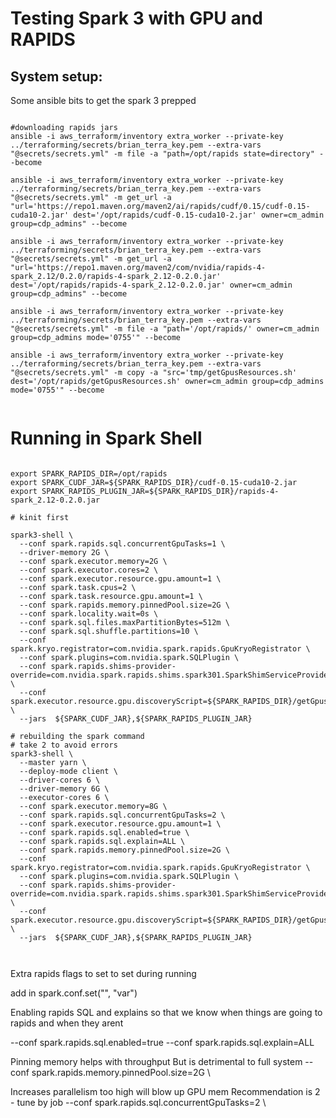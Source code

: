 # Testing Spark 3 with GPU and RAPIDS

## System setup:

Some ansible bits to get the spark 3 prepped

```{bash}

#downloading rapids jars
ansible -i aws_terraform/inventory extra_worker --private-key ../terraforming/secrets/brian_terra_key.pem --extra-vars "@secrets/secrets.yml" -m file -a "path=/opt/rapids state=directory" --become

ansible -i aws_terraform/inventory extra_worker --private-key ../terraforming/secrets/brian_terra_key.pem --extra-vars "@secrets/secrets.yml" -m get_url -a "url='https://repo1.maven.org/maven2/ai/rapids/cudf/0.15/cudf-0.15-cuda10-2.jar' dest='/opt/rapids/cudf-0.15-cuda10-2.jar' owner=cm_admin group=cdp_admins" --become

ansible -i aws_terraform/inventory extra_worker --private-key ../terraforming/secrets/brian_terra_key.pem --extra-vars "@secrets/secrets.yml" -m get_url -a "url='https://repo1.maven.org/maven2/com/nvidia/rapids-4-spark_2.12/0.2.0/rapids-4-spark_2.12-0.2.0.jar' dest='/opt/rapids/rapids-4-spark_2.12-0.2.0.jar' owner=cm_admin group=cdp_admins" --become

ansible -i aws_terraform/inventory extra_worker --private-key ../terraforming/secrets/brian_terra_key.pem --extra-vars "@secrets/secrets.yml" -m file -a "path='/opt/rapids/' owner=cm_admin group=cdp_admins mode='0755'" --become

ansible -i aws_terraform/inventory extra_worker --private-key ../terraforming/secrets/brian_terra_key.pem --extra-vars "@secrets/secrets.yml" -m copy -a "src='tmp/getGpusResources.sh' dest='/opt/rapids/getGpusResources.sh' owner=cm_admin group=cdp_admins mode='0755'" --become


```


# Running in Spark Shell



```{bash}

export SPARK_RAPIDS_DIR=/opt/rapids
export SPARK_CUDF_JAR=${SPARK_RAPIDS_DIR}/cudf-0.15-cuda10-2.jar
export SPARK_RAPIDS_PLUGIN_JAR=${SPARK_RAPIDS_DIR}/rapids-4-spark_2.12-0.2.0.jar

# kinit first

spark3-shell \
  --conf spark.rapids.sql.concurrentGpuTasks=1 \
  --driver-memory 2G \
  --conf spark.executor.memory=2G \
  --conf spark.executor.cores=2 \
  --conf spark.executor.resource.gpu.amount=1 \
  --conf spark.task.cpus=2 \
  --conf spark.task.resource.gpu.amount=1 \
  --conf spark.rapids.memory.pinnedPool.size=2G \
  --conf spark.locality.wait=0s \
  --conf spark.sql.files.maxPartitionBytes=512m \
  --conf spark.sql.shuffle.partitions=10 \
  --conf spark.kryo.registrator=com.nvidia.spark.rapids.GpuKryoRegistrator \
  --conf spark.plugins=com.nvidia.spark.SQLPlugin \
  --conf spark.rapids.shims-provider-override=com.nvidia.spark.rapids.shims.spark301.SparkShimServiceProvider \
  --conf spark.executor.resource.gpu.discoveryScript=${SPARK_RAPIDS_DIR}/getGpusResources.sh \
  --jars  ${SPARK_CUDF_JAR},${SPARK_RAPIDS_PLUGIN_JAR}

# rebuilding the spark command
# take 2 to avoid errors
spark3-shell \
  --master yarn \
  --deploy-mode client \
  --driver-cores 6 \
  --driver-memory 6G \
  --executor-cores 6 \
  --conf spark.executor.memory=8G \
  --conf spark.rapids.sql.concurrentGpuTasks=2 \
  --conf spark.executor.resource.gpu.amount=1 \
  --conf spark.rapids.sql.enabled=true \
  --conf spark.rapids.sql.explain=ALL \
  --conf spark.rapids.memory.pinnedPool.size=2G \
  --conf spark.kryo.registrator=com.nvidia.spark.rapids.GpuKryoRegistrator \
  --conf spark.plugins=com.nvidia.spark.SQLPlugin \
  --conf spark.rapids.shims-provider-override=com.nvidia.spark.rapids.shims.spark301.SparkShimServiceProvider \
  --conf spark.executor.resource.gpu.discoveryScript=${SPARK_RAPIDS_DIR}/getGpusResources.sh \
  --jars  ${SPARK_CUDF_JAR},${SPARK_RAPIDS_PLUGIN_JAR}



```

Extra rapids flags to set
to set during running

add in spark.conf.set("<flag>", "var")

Enabling rapids SQL and explains so that we know when things are going to rapids and when they arent

--conf spark.rapids.sql.enabled=true
--conf spark.rapids.sql.explain=ALL

Pinning memory helps with throughput
But is detrimental to full system 
--conf spark.rapids.memory.pinnedPool.size=2G \
  
Increases parallelism too high will blow up GPU mem
Recommendation is 2 - tune by job
--conf spark.rapids.sql.concurrentGpuTasks=2 \

